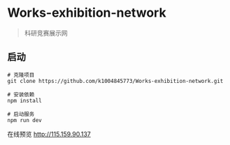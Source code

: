 # Works-exhibition-network

> 科研竞赛展示网


## 启动

```
# 克隆项目
git clone https://github.com/k1004845773/Works-exhibition-network.git

# 安装依赖
npm install

# 启动服务
npm run dev
```
在线预览 http://115.159.90.137
